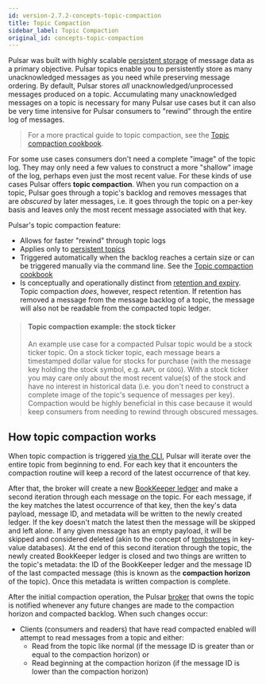 ```yaml
---
id: version-2.7.2-concepts-topic-compaction
title: Topic Compaction
sidebar_label: Topic Compaction
original_id: concepts-topic-compaction
---
```


Pulsar was built with highly scalable [persistent storage](concepts-architecture-overview.md#persistent-storage) of message data as a primary objective. Pulsar topics enable you to persistently store as many unacknowledged messages as you need while preserving message ordering. By default, Pulsar stores *all* unacknowledged/unprocessed messages produced on a topic. Accumulating many unacknowledged messages on a topic is necessary for many Pulsar use cases but it can also be very time intensive for Pulsar consumers to "rewind" through the entire log of messages.

> For a more practical guide to topic compaction, see the [Topic compaction cookbook](cookbooks-compaction.md).

For some use cases consumers don't need a complete "image" of the topic log. They may only need a few values to construct a more "shallow" image of the log, perhaps even just the most recent value. For these kinds of use cases Pulsar offers **topic compaction**. When you run compaction on a topic, Pulsar goes through a topic's backlog and removes messages that are *obscured* by later messages, i.e. it goes through the topic on a per-key basis and leaves only the most recent message associated with that key.

Pulsar's topic compaction feature:

* Allows for faster "rewind" through topic logs
* Applies only to [persistent topics](concepts-architecture-overview.md#persistent-storage)
* Triggered automatically when the backlog reaches a certain size or can be triggered manually via the command line. See the [Topic compaction cookbook](cookbooks-compaction.md)
* Is conceptually and operationally distinct from [retention and expiry](concepts-messaging.md#message-retention-and-expiry). Topic compaction *does*, however, respect retention. If retention has removed a message from the message backlog of a topic, the message will also not be readable from the compacted topic ledger.

> #### Topic compaction example: the stock ticker
> An example use case for a compacted Pulsar topic would be a stock ticker topic. On a stock ticker topic, each message bears a timestamped dollar value for stocks for purchase (with the message key holding the stock symbol, e.g. `AAPL` or `GOOG`). With a stock ticker you may care only about the most recent value(s) of the stock and have no interest in historical data (i.e. you don't need to construct a complete image of the topic's sequence of messages per key). Compaction would be highly beneficial in this case because it would keep consumers from needing to rewind through obscured messages.


## How topic compaction works

When topic compaction is triggered [via the CLI](cookbooks-compaction.md), Pulsar will iterate over the entire topic from beginning to end. For each key that it encounters the compaction routine will keep a record of the latest occurrence of that key.

After that, the broker will create a new [BookKeeper ledger](concepts-architecture-overview.md#ledgers) and make a second iteration through each message on the topic. For each message, if the key matches the latest occurrence of that key, then the key's data payload, message ID, and metadata will be written to the newly created ledger. If the key doesn't match the latest then the message will be skipped and left alone. If any given message has an empty payload, it will be skipped and considered deleted (akin to the concept of [tombstones](https://en.wikipedia.org/wiki/Tombstone_(data_store)) in key-value databases). At the end of this second iteration through the topic, the newly created BookKeeper ledger is closed and two things are written to the topic's metadata: the ID of the BookKeeper ledger and the message ID of the last compacted message (this is known as the **compaction horizon** of the topic). Once this metadata is written compaction is complete.

After the initial compaction operation, the Pulsar [broker](reference-terminology.md#broker) that owns the topic is notified whenever any future changes are made to the compaction horizon and compacted backlog. When such changes occur:

* Clients (consumers and readers) that have read compacted enabled will attempt to read messages from a topic and either:
  * Read from the topic like normal (if the message ID is greater than or equal to the compaction horizon) or
  * Read beginning at the compaction horizon (if the message ID is lower than the compaction horizon)



